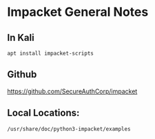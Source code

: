 # Impacket General Notes

## In Kali

`apt install impacket-scripts`

## Github

https://github.com/SecureAuthCorp/impacket

## Local Locations:

`/usr/share/doc/python3-impacket/examples`

